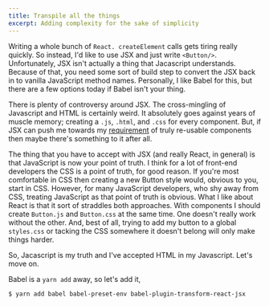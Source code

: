 ```yaml
---
title: Transpile all the things
excerpt: Adding complexity for the sake of simplicity
---
```


Writing a whole bunch of `React. createElement` calls gets tiring really quickly. So instead, I'd like to use JSX and just write `<Button/>`. Unfortunately, JSX isn't actually a thing that Jacascript understands. Because of that, you need some sort of build step to convert the JSX back in to vanilla JavaScript method names. Personally, I like Babel for this, but there are a few options today if Babel isn't your thing.

There is plenty of controversy around JSX. The cross-mingling of Javascript and HTML is certainly weird. It absolutely goes against years of muscle memory; creating a `.js`, `.html`, and `.css` for every component. But, if JSX can push me towards my [requirement]() of truly re-usable components then maybe there's something to it after all.

The thing that you have to accept with JSX (and really React, in general) is that JavaScript is now your point of truth. I think for a lot of front-end developers the CSS is a point of truth, for good reason. If you're most comfortable in CSS then creating a new Button style would, obvious to you, start in CSS. However, for many JavaScript developers, who shy away from CSS, treating JavaScript as that point of truth is obvious. What I like about React is that it sort of straddles both approaches. With components I should create `Button.js` and `Button.css` at the same time. One doesn't really work without the other. And, best of all, trying to add my button to a global `styles.css` or tacking the CSS somewhere it doesn't belong will only make things harder.

So, Jacascript is my truth and I've accepted HTML in my Javascript. Let's move on.

Babel is a `yarn add` away, so let's add it,

```shell
$ yarn add babel babel-preset-env babel-plugin-transform-react-jsx
```








